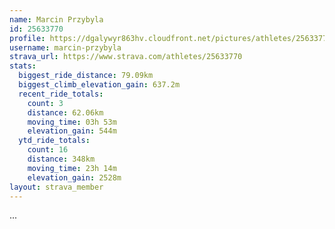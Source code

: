 ```yaml
---
name: Marcin Przybyla
id: 25633770
profile: https://dgalywyr863hv.cloudfront.net/pictures/athletes/25633770/12947173/2/large.jpg
username: marcin-przybyla
strava_url: https://www.strava.com/athletes/25633770
stats:
  biggest_ride_distance: 79.09km
  biggest_climb_elevation_gain: 637.2m
  recent_ride_totals:
    count: 3
    distance: 62.06km
    moving_time: 03h 53m
    elevation_gain: 544m
  ytd_ride_totals:
    count: 16
    distance: 348km
    moving_time: 23h 14m
    elevation_gain: 2528m
layout: strava_member
--- 
```

...
